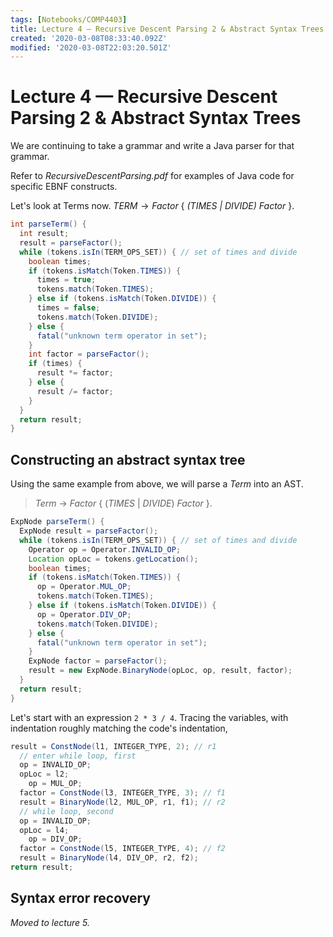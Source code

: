 ```yaml
---
tags: [Notebooks/COMP4403]
title: Lecture 4 — Recursive Descent Parsing 2 & Abstract Syntax Trees
created: '2020-03-08T08:33:40.092Z'
modified: '2020-03-08T22:03:20.501Z'
---
```


# Lecture 4 &mdash; Recursive Descent Parsing 2 & Abstract Syntax Trees

We are continuing to take a grammar and write a Java parser for that grammar.

Refer to _RecursiveDescentParsing.pdf_ for examples of Java code for specific EBNF constructs.

Let's look at Terms now. $\textit{TERM} \to \textit{Factor }\{ \textit{ (TIMES | DIVIDE) Factor }\}$.
```java
int parseTerm() {
  int result;
  result = parseFactor();
  while (tokens.isIn(TERM_OPS_SET)) { // set of times and divide
    boolean times;
    if (tokens.isMatch(Token.TIMES)) {
      times = true;
      tokens.match(Token.TIMES);
    } else if (tokens.isMatch(Token.DIVIDE)) {
      times = false;
      tokens.match(Token.DIVIDE);
    } else {
      fatal("unknown term operator in set");
    }
    int factor = parseFactor();
    if (times) {
      result *= factor;
    } else {
      result /= factor;
    }
  }
  return result;
}
```

## Constructing an abstract syntax tree

Using the same example from above, we will parse a _Term_ into an AST. 

>_Term_ &rarr; _Factor_ { (_TIMES_ | _DIVIDE_) _Factor_ }.

```java
ExpNode parseTerm() {
  ExpNode result = parseFactor();
  while (tokens.isIn(TERM_OPS_SET)) { // set of times and divide
    Operator op = Operator.INVALID_OP;
    Location opLoc = tokens.getLocation();
    boolean times;
    if (tokens.isMatch(Token.TIMES)) {
      op = Operator.MUL_OP;
      tokens.match(Token.TIMES);
    } else if (tokens.isMatch(Token.DIVIDE)) {
      op = Operator.DIV_OP;
      tokens.match(Token.DIVIDE);
    } else {
      fatal("unknown term operator in set");
    }
    ExpNode factor = parseFactor();
    result = new ExpNode.BinaryNode(opLoc, op, result, factor);
  }
  return result;
}
```

Let's start with an expression `2 * 3 / 4`. Tracing the variables, with indentation roughly matching the code's indentation,
```java
result = ConstNode(l1, INTEGER_TYPE, 2); // r1
  // enter while loop, first
  op = INVALID_OP;
  opLoc = l2;
    op = MUL_OP;
  factor = ConstNode(l3, INTEGER_TYPE, 3); // f1
  result = BinaryNode(l2, MUL_OP, r1, f1); // r2
  // while loop, second
  op = INVALID_OP;
  opLoc = l4;
    op = DIV_OP;
  factor = ConstNode(l5, INTEGER_TYPE, 4); // f2
  result = BinaryNode(l4, DIV_OP, r2, f2);
return result;
```

## Syntax error recovery

_Moved to lecture 5._
